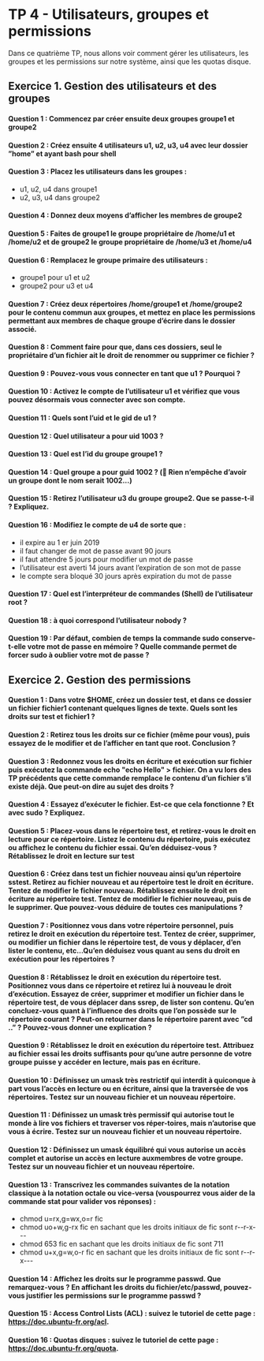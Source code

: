 # TP 4 - Utilisateurs, groupes et permissions

Dans ce quatrième TP, nous allons voir comment gérer les utilisateurs, les groupes et les permissions sur notre système,
ainsi que les quotas disque.

## Exercice 1. Gestion des utilisateurs et des groupes

#### Question 1 : Commencez par créer ensuite deux groupes groupe1 et groupe2


#### Question 2 : Créez ensuite 4 utilisateurs u1, u2, u3, u4 avec leur dossier ”home” et ayant bash pour shell


#### Question 3 : Placez les utilisateurs dans les groupes :
* u1, u2, u4 dans groupe1
* u2, u3, u4 dans groupe2

#### Question 4 : Donnez deux moyens d’afficher les membres de groupe2

#### Question 5 : Faites de groupe1 le groupe propriétaire de /home/u1 et /home/u2 et de groupe2 le groupe propriétaire de /home/u3 et /home/u4

#### Question 6 : Remplacez le groupe primaire des utilisateurs :
* groupe1 pour u1 et u2
* groupe2 pour u3 et u4


#### Question 7 : Créez deux répertoires /home/groupe1 et /home/groupe2 pour le contenu commun aux groupes, et mettez en place les permissions permettant aux membres de chaque groupe d’écrire dans le dossier associé.


#### Question 8 : Comment faire pour que, dans ces dossiers, seul le propriétaire d’un fichier ait le droit de renommer ou supprimer ce fichier ?


#### Question 9 : Pouvez-vous vous connecter en tant que u1 ? Pourquoi ?


#### Question 10 : Activez le compte de l’utilisateur u1 et vérifiez que vous pouvez désormais vous connecter avec son compte.


#### Question 11 : Quels sont l’uid et le gid de u1 ?


#### Question 12 : Quel utilisateur a pour uid 1003 ?

#### Question 13 : Quel est l’id du groupe groupe1 ?

#### Question 14 : Quel groupe a pour guid 1002 ? ( Rien n’empêche d’avoir un groupe dont le nom serait 1002...)

#### Question 15 : Retirez l’utilisateur u3 du groupe groupe2. Que se passe-t-il ? Expliquez.

#### Question 16 : Modifiez le compte de u4 de sorte que :
* il expire au 1 er juin 2019
* il faut changer de mot de passe avant 90 jours
* il faut attendre 5 jours pour modifier un mot de passe
* l’utilisateur est averti 14 jours avant l’expiration de son mot de passe
* le compte sera bloqué 30 jours après expiration du mot de passe


#### Question 17 : Quel est l’interpréteur de commandes (Shell) de l’utilisateur root ?


#### Question 18 : à quoi correspond l’utilisateur nobody ?

#### Question 19 : Par défaut, combien de temps la commande sudo conserve-t-elle votre mot de passe en mémoire ? Quelle commande permet de forcer sudo à oublier votre mot de passe ?


## Exercice 2. Gestion des permissions


#### Question 1 : Dans votre $HOME, créez un dossier test, et dans ce dossier un fichier fichier1 contenant quelques lignes de texte. Quels sont les droits sur test et fichier1 ?


#### Question 2 : Retirez tous les droits sur ce fichier (même pour vous), puis essayez de le modifier et de l’afficher en tant que root. Conclusion ?


#### Question 3 : Redonnez vous les droits en écriture et exécution sur fichier puis exécutez la commande echo "echo Hello" > fichier. On a vu lors des TP précédents que cette commande remplace le contenu d’un fichier s’il existe déjà. Que peut-on dire au sujet des droits ?


#### Question 4 : Essayez d’exécuter le fichier. Est-ce que cela fonctionne ? Et avec sudo ? Expliquez.


#### Question 5 : Placez-vous dans le répertoire test, et retirez-vous le droit en lecture pour ce répertoire. Listez le contenu du répertoire, puis exécutez ou affichez le contenu du fichier essai. Qu’en déduisez-vous ? Rétablissez le droit en lecture sur test


#### Question 6 : Créez dans test un fichier nouveau ainsi qu’un répertoire sstest. Retirez au fichier nouveau et au répertoire test le droit en écriture. Tentez de modifier le fichier nouveau. Rétablissez ensuite le droit en écriture au répertoire test. Tentez de modifier le fichier nouveau, puis de le supprimer. Que pouvez-vous déduire de toutes ces manipulations ?


#### Question 7 : Positionnez vous dans votre répertoire personnel, puis retirez le droit en exécution du répertoire test. Tentez de créer, supprimer, ou modifier un fichier dans le répertoire test, de vous y déplacer, d’en lister le contenu, etc...Qu’en déduisez vous quant au sens du droit en exécution pour les répertoires ?


#### Question 8 : Rétablissez le droit en exécution du répertoire test. Positionnez vous dans ce répertoire et retirez lui à nouveau le droit d’exécution. Essayez de créer, supprimer et modifier un fichier dans le répertoire test, de vous déplacer dans ssrep, de lister son contenu. Qu’en concluez-vous quant à l’influence des droits que l’on possède sur le répertoire courant ? Peut-on retourner dans le répertoire parent avec ”cd ..” ? Pouvez-vous donner une explication ?


#### Question 9 : Rétablissez le droit en exécution du répertoire test. Attribuez au fichier essai les droits suffisants pour qu’une autre personne de votre groupe puisse y accéder en lecture, mais pas en écriture.


#### Question 10 : Définissez un umask très restrictif qui interdit à quiconque à part vous l’accès en lecture ou en écriture, ainsi que la traversée de vos répertoires. Testez sur un nouveau fichier et un nouveau répertoire.


#### Question 11 : Définissez un umask très permissif qui autorise tout le monde à lire vos fichiers et traverser vos réper-toires, mais n’autorise que vous à écrire. Testez sur un nouveau fichier et un nouveau répertoire.


#### Question 12 : Définissez un umask équilibré qui vous autorise un accès complet et autorise un accès en lecture auxmembres de votre groupe. Testez sur un nouveau fichier et un nouveau répertoire.


#### Question 13 : Transcrivez les commandes suivantes de la notation classique à la notation octale ou vice-versa (vouspourrez vous aider de la commande stat pour valider vos réponses) :
* chmod u=rx,g=wx,o=r fic
* chmod uo+w,g-rx fic en sachant que les droits initiaux de fic sont r--r-x---
* chmod 653 fic en sachant que les droits initiaux de fic sont 711
* chmod u+x,g=w,o-r fic en sachant que les droits initiaux de fic sont r--r-x---

#### Question 14 : Affichez les droits sur le programme passwd. Que remarquez-vous ? En affichant les droits du fichier/etc/passwd, pouvez-vous justifier les permissions sur le programme passwd ?


#### Question 15 : Access Control Lists (ACL) : suivez le tutoriel de cette page : https://doc.ubuntu-fr.org/acl.

#### Question 16 : Quotas disques : suivez le tutoriel de cette page : https://doc.ubuntu-fr.org/quota.
